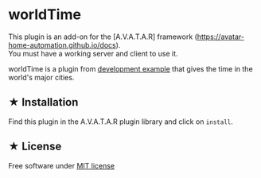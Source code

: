 # worldTime

This plugin is an add-on for the [A.V.A.T.A.R] framework (https://avatar-home-automation.github.io/docs).  
You must have a working server and client to use it.

worldTime is a plugin from [development example](https://avatar-home-automation.github.io/docs/time/) that gives the time in the world's major cities.

 ## ★ Installation

 Find this plugin in the A.V.A.T.A.R plugin library and click on `install`.

## ★ License
Free software under [MIT license](https://github.com/avatar-home-automation/A.V.A.T.A.R-plugin-worldTime/blob/master/LICENSE)
